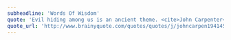 ```yaml
---
subheadline: 'Words Of Wisdom'
quote: 'Evil hiding among us is an ancient theme. <cite>John Carpenter</cite>'
quote_url: 'http://www.brainyquote.com/quotes/quotes/j/johncarpen194145.html'
---
```

